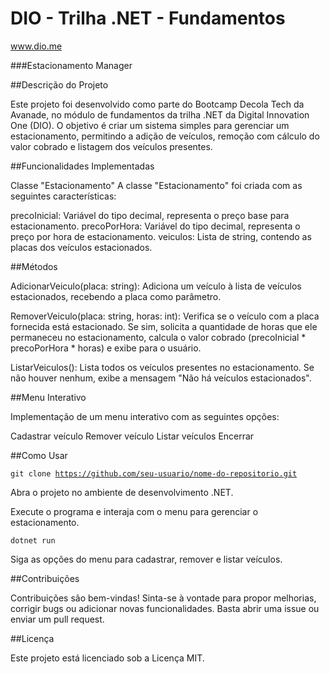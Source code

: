 # DIO - Trilha .NET - Fundamentos
www.dio.me

###Estacionamento Manager

##Descrição do Projeto

Este projeto foi desenvolvido como parte do Bootcamp Decola Tech da Avanade, no módulo de fundamentos da trilha .NET da Digital Innovation One (DIO). O objetivo é criar um sistema simples para gerenciar um estacionamento, permitindo a adição de veículos, remoção com cálculo do valor cobrado e listagem dos veículos presentes.

##Funcionalidades Implementadas

Classe "Estacionamento"
A classe "Estacionamento" foi criada com as seguintes características:

precoInicial: Variável do tipo decimal, representa o preço base para estacionamento.
precoPorHora: Variável do tipo decimal, representa o preço por hora de estacionamento.
veiculos: Lista de string, contendo as placas dos veículos estacionados.

##Métodos

AdicionarVeiculo(placa: string): Adiciona um veículo à lista de veículos estacionados, recebendo a placa como parâmetro.

RemoverVeiculo(placa: string, horas: int): Verifica se o veículo com a placa fornecida está estacionado. Se sim, solicita a quantidade de horas que ele permaneceu no estacionamento, calcula o valor cobrado (precoInicial * precoPorHora * horas) e exibe para o usuário.

ListarVeiculos(): Lista todos os veículos presentes no estacionamento. Se não houver nenhum, exibe a mensagem "Não há veículos estacionados".

##Menu Interativo

Implementação de um menu interativo com as seguintes opções:

Cadastrar veículo
Remover veículo
Listar veículos
Encerrar

##Como Usar

<code>git clone https://github.com/seu-usuario/nome-do-repositorio.git</code>

Abra o projeto no ambiente de desenvolvimento .NET.

Execute o programa e interaja com o menu para gerenciar o estacionamento.


<code>dotnet run</code>

Siga as opções do menu para cadastrar, remover e listar veículos.

##Contribuições

Contribuições são bem-vindas! Sinta-se à vontade para propor melhorias, corrigir bugs ou adicionar novas funcionalidades. Basta abrir uma issue ou enviar um pull request.

##Licença

Este projeto está licenciado sob a Licença MIT.
